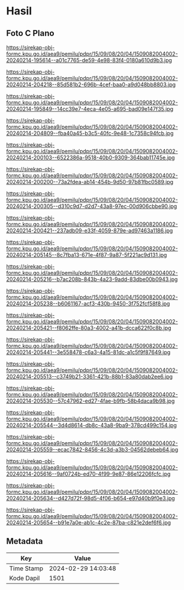 # Hasil

## Foto C Plano

https://sirekap-obj-formc.kpu.go.id/aea9/pemilu/pdpr/15/09/08/20/04/1509082004002-20240214-195614--a01c7765-de59-4e98-83f4-0180a610d9b3.jpg

https://sirekap-obj-formc.kpu.go.id/aea9/pemilu/pdpr/15/09/08/20/04/1509082004002-20240214-204218--85d581b2-696b-4cef-baa0-a9d048bb8803.jpg

https://sirekap-obj-formc.kpu.go.id/aea9/pemilu/pdpr/15/09/08/20/04/1509082004002-20240214-195849--14cc39e7-4eca-4e05-a695-bad09e147f35.jpg

https://sirekap-obj-formc.kpu.go.id/aea9/pemilu/pdpr/15/09/08/20/04/1509082004002-20240214-204809--fba40a45-b3c5-40fc-9e48-1c7358c94fcb.jpg

https://sirekap-obj-formc.kpu.go.id/aea9/pemilu/pdpr/15/09/08/20/04/1509082004002-20240214-200103--6522386a-9518-40b0-9309-364bab11745e.jpg

https://sirekap-obj-formc.kpu.go.id/aea9/pemilu/pdpr/15/09/08/20/04/1509082004002-20240214-200200--73a2fdea-ab14-454b-9d50-97b81fbc0589.jpg

https://sirekap-obj-formc.kpu.go.id/aea9/pemilu/pdpr/15/09/08/20/04/1509082004002-20240214-200305--d310c9d7-d2d7-43a8-97ec-00d906cbbe90.jpg

https://sirekap-obj-formc.kpu.go.id/aea9/pemilu/pdpr/15/09/08/20/04/1509082004002-20240214-200421--237adb09-e33f-4059-879e-ad97463a1186.jpg

https://sirekap-obj-formc.kpu.go.id/aea9/pemilu/pdpr/15/09/08/20/04/1509082004002-20240214-205145--8c7fba13-671e-4f87-9a87-5f221ac9d131.jpg

https://sirekap-obj-formc.kpu.go.id/aea9/pemilu/pdpr/15/09/08/20/04/1509082004002-20240214-205216--b7ac208b-843b-4a23-9add-83dbe00b0943.jpg

https://sirekap-obj-formc.kpu.go.id/aea9/pemilu/pdpr/15/09/08/20/04/1509082004002-20240214-205238--b6061167-acf3-430b-9450-3f752fcf58f8.jpg

https://sirekap-obj-formc.kpu.go.id/aea9/pemilu/pdpr/15/09/08/20/04/1509082004002-20240214-205421--f8062ffe-80a3-4002-a41b-dcca622f0c8b.jpg

https://sirekap-obj-formc.kpu.go.id/aea9/pemilu/pdpr/15/09/08/20/04/1509082004002-20240214-205441--3e558478-c6a3-4a15-81dc-a1c5f9f87649.jpg

https://sirekap-obj-formc.kpu.go.id/aea9/pemilu/pdpr/15/09/08/20/04/1509082004002-20240214-205513--c3749b21-3361-421b-88b1-83a80dab2ee6.jpg

https://sirekap-obj-formc.kpu.go.id/aea9/pemilu/pdpr/15/09/08/20/04/1509082004002-20240214-205530--57c47962-ed27-4fae-b9fb-58b4daca9b98.jpg

https://sirekap-obj-formc.kpu.go.id/aea9/pemilu/pdpr/15/09/08/20/04/1509082004002-20240214-205544--3d4d8614-db8c-43a8-9ba9-378cd499c154.jpg

https://sirekap-obj-formc.kpu.go.id/aea9/pemilu/pdpr/15/09/08/20/04/1509082004002-20240214-205559--ecac7842-8456-4c3d-a3b3-04562debeb64.jpg

https://sirekap-obj-formc.kpu.go.id/aea9/pemilu/pdpr/15/09/08/20/04/1509082004002-20240214-205616--9af0724b-ed70-4f99-9e87-86e12206fcfc.jpg

https://sirekap-obj-formc.kpu.go.id/aea9/pemilu/pdpr/15/09/08/20/04/1509082004002-20240214-205634--d427d72f-98d5-4f06-b654-e97d40b9f0e3.jpg

https://sirekap-obj-formc.kpu.go.id/aea9/pemilu/pdpr/15/09/08/20/04/1509082004002-20240214-205654--b91e7a0e-ab1c-4c2e-87ba-c821e2def6f6.jpg


## Metadata

| Key        | Value               |
| ---------- | ------------------- |
| Time Stamp | 2024-02-29 14:03:48 |
| Kode Dapil | 1501                |



